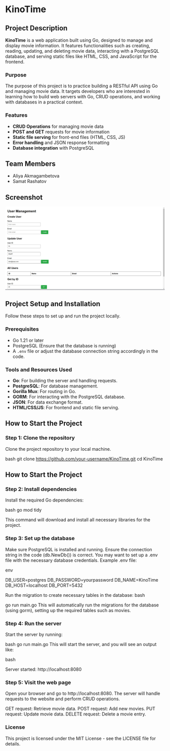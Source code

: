 # KinoTime

## Project Description

**KinoTime** is a web application built using Go, designed to manage and display movie information. It features functionalities such as creating, reading, updating, and deleting movie data, interacting with a PostgreSQL database, and serving static files like HTML, CSS, and JavaScript for the frontend.

### Purpose

The purpose of this project is to practice building a RESTful API using Go and managing movie data. It targets developers who are interested in learning how to build web servers with Go, CRUD operations, and working with databases in a practical context.

### Features

- **CRUD Operations** for managing movie data
- **POST and GET** requests for movie information
- **Static file serving** for front-end files (HTML, CSS, JS)
- **Error handling** and JSON response formatting
- **Database integration** with PostgreSQL

## Team Members

- Aliya Akmagambetova
- Samat Rashatov

## Screenshot

![Main Page Screenshot](https://github.com/1ncogn1to0/KinoTime/blob/main/page.jpg)  

## Project Setup and Installation

Follow these steps to set up and run the project locally.

### Prerequisites

- Go 1.21 or later
- PostgreSQL (Ensure that the database is running)
- A `.env` file or adjust the database connection string accordingly in the code.

### Tools and Resources Used

- **Go**: For building the server and handling requests.
- **PostgreSQL**: For database management.
- **Gorilla Mux**: For routing in Go.
- **GORM**: For interacting with the PostgreSQL database.
- **JSON**: For data exchange format.
- **HTML/CSS/JS**: For frontend and static file serving.

## How to Start the Project

### Step 1: Clone the repository

Clone the project repository to your local machine.

bash
git clone https://github.com/your-username/KinoTime.git
cd KinoTime

## How to Start the Project

### Step 2: Install dependencies

Install the required Go dependencies:

bash
go mod tidy

This command will download and install all necessary libraries for the project.

### Step 3: Set up the database
Make sure PostgreSQL is installed and running.
Ensure the connection string in the code (db.NewDb()) is correct. You may want to set up a .env file with the necessary database credentials.
Example .env file:

env

DB_USER=postgres
DB_PASSWORD=yourpassword
DB_NAME=KinoTime
DB_HOST=localhost
DB_PORT=5432

Run the migration to create necessary tables in the database:
bash

go run main.go
This will automatically run the migrations for the database (using gorm), setting up the required tables such as movies.

### Step 4: Run the server
Start the server by running:

bash
go run main.go
This will start the server, and you will see an output like:

bash

Server started: http://localhost:8080
### Step 5: Visit the web page
Open your browser and go to http://localhost:8080. The server will handle requests to the website and perform CRUD operations.

GET request: Retrieve movie data.
POST request: Add new movies.
PUT request: Update movie data.
DELETE request: Delete a movie entry.

### License
This project is licensed under the MIT License - see the LICENSE file for details.
